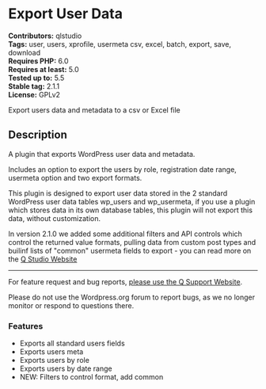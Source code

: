 # Export User Data #

**Contributors:** qlstudio  
**Tags:** user, users, xprofile, usermeta csv, excel, batch, export, save, download  
**Requires PHP:** 6.0  
**Requires at least:** 5.0  
**Tested up to:** 5.5  
**Stable tag:** 2.1.1  
**License:** GPLv2  

Export users data and metadata to a csv or Excel file

## Description ##

A plugin that exports WordPress user data and metadata.

Includes an option to export the users by role, registration date range, usermeta option and two export formats.

This plugin is designed to export user data stored in the 2 standard WordPress user data tables wp_users and wp_usermeta, if you use a plugin which stores data in its own database tables, this plugin will not export this data, without customization.

In version 2.1.0 we added some additional filters and API controls which control the returned value formats, pulling data from custom post types and builinf lists of "common" usermeta fields to export - you can read more on the [Q Studio Website](https://qstudio.us/releases/export-user-data-wordpress-plugin/)

---

For feature request and bug reports, [please use the Q Support Website](https://qstudio.us/support/topic/export-user-data/).

Please do not use the Wordpress.org forum to report bugs, as we no longer monitor or respond to questions there.

### Features ###

* Exports all standard users fields
* Exports users meta
* Exports users by role
* Exports users by date range
* NEW: Filters to control format, add common
